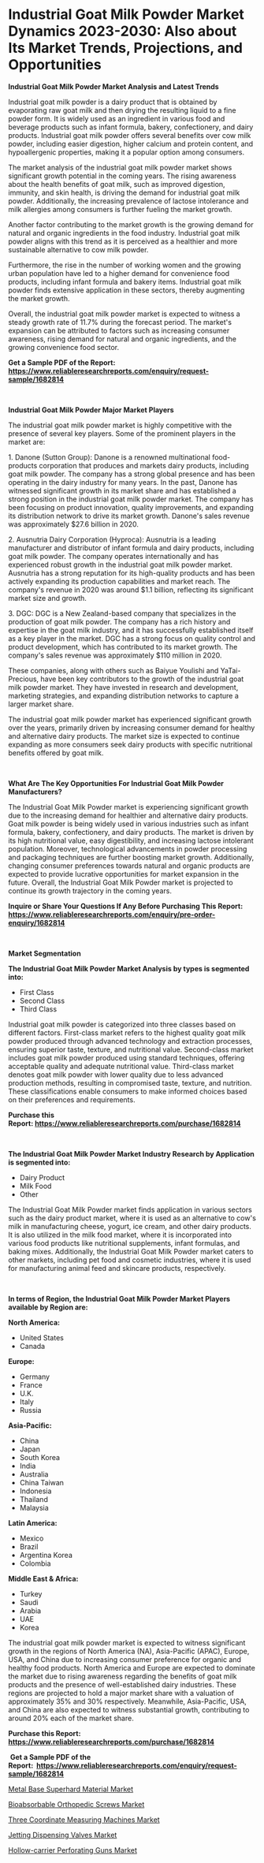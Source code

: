 <p><h1>Industrial Goat Milk Powder Market Dynamics 2023-2030: Also about Its Market Trends, Projections, and Opportunities</h1></p><p><strong>Industrial Goat Milk Powder Market Analysis and Latest Trends</strong></p>
<p><p>Industrial goat milk powder is a dairy product that is obtained by evaporating raw goat milk and then drying the resulting liquid to a fine powder form. It is widely used as an ingredient in various food and beverage products such as infant formula, bakery, confectionery, and dairy products. Industrial goat milk powder offers several benefits over cow milk powder, including easier digestion, higher calcium and protein content, and hypoallergenic properties, making it a popular option among consumers.</p><p>The market analysis of the industrial goat milk powder market shows significant growth potential in the coming years. The rising awareness about the health benefits of goat milk, such as improved digestion, immunity, and skin health, is driving the demand for industrial goat milk powder. Additionally, the increasing prevalence of lactose intolerance and milk allergies among consumers is further fueling the market growth.</p><p>Another factor contributing to the market growth is the growing demand for natural and organic ingredients in the food industry. Industrial goat milk powder aligns with this trend as it is perceived as a healthier and more sustainable alternative to cow milk powder.</p><p>Furthermore, the rise in the number of working women and the growing urban population have led to a higher demand for convenience food products, including infant formula and bakery items. Industrial goat milk powder finds extensive application in these sectors, thereby augmenting the market growth.</p><p>Overall, the industrial goat milk powder market is expected to witness a steady growth rate of 11.7% during the forecast period. The market's expansion can be attributed to factors such as increasing consumer awareness, rising demand for natural and organic ingredients, and the growing convenience food sector.</p></p>
<p><strong>Get a Sample PDF of the Report:&nbsp; <a href="https://www.reliableresearchreports.com/enquiry/request-sample/1682814">https://www.reliableresearchreports.com/enquiry/request-sample/1682814</a></strong></p>
<p>&nbsp;</p>
<p><strong>Industrial Goat Milk Powder Major Market Players</strong></p>
<p><p>The industrial goat milk powder market is highly competitive with the presence of several key players. Some of the prominent players in the market are:</p><p>1. Danone (Sutton Group): Danone is a renowned multinational food-products corporation that produces and markets dairy products, including goat milk powder. The company has a strong global presence and has been operating in the dairy industry for many years. In the past, Danone has witnessed significant growth in its market share and has established a strong position in the industrial goat milk powder market. The company has been focusing on product innovation, quality improvements, and expanding its distribution network to drive its market growth. Danone's sales revenue was approximately $27.6 billion in 2020.</p><p>2. Ausnutria Dairy Corporation (Hyproca): Ausnutria is a leading manufacturer and distributor of infant formula and dairy products, including goat milk powder. The company operates internationally and has experienced robust growth in the industrial goat milk powder market. Ausnutria has a strong reputation for its high-quality products and has been actively expanding its production capabilities and market reach. The company's revenue in 2020 was around $1.1 billion, reflecting its significant market size and growth.</p><p>3. DGC: DGC is a New Zealand-based company that specializes in the production of goat milk powder. The company has a rich history and expertise in the goat milk industry, and it has successfully established itself as a key player in the market. DGC has a strong focus on quality control and product development, which has contributed to its market growth. The company's sales revenue was approximately $110 million in 2020.</p><p>These companies, along with others such as Baiyue Youlishi and YaTai-Precious, have been key contributors to the growth of the industrial goat milk powder market. They have invested in research and development, marketing strategies, and expanding distribution networks to capture a larger market share.</p><p>The industrial goat milk powder market has experienced significant growth over the years, primarily driven by increasing consumer demand for healthy and alternative dairy products. The market size is expected to continue expanding as more consumers seek dairy products with specific nutritional benefits offered by goat milk.</p></p>
<p>&nbsp;</p>
<p><strong>What Are The Key Opportunities For Industrial Goat Milk Powder Manufacturers?</strong></p>
<p><p>The Industrial Goat Milk Powder market is experiencing significant growth due to the increasing demand for healthier and alternative dairy products. Goat milk powder is being widely used in various industries such as infant formula, bakery, confectionery, and dairy products. The market is driven by its high nutritional value, easy digestibility, and increasing lactose intolerant population. Moreover, technological advancements in powder processing and packaging techniques are further boosting market growth. Additionally, changing consumer preferences towards natural and organic products are expected to provide lucrative opportunities for market expansion in the future. Overall, the Industrial Goat Milk Powder market is projected to continue its growth trajectory in the coming years.</p></p>
<p><strong>Inquire or Share Your Questions If Any Before Purchasing This Report: <a href="https://www.reliableresearchreports.com/enquiry/pre-order-enquiry/1682814">https://www.reliableresearchreports.com/enquiry/pre-order-enquiry/1682814</a></strong></p>
<p>&nbsp;</p>
<p><strong>Market Segmentation</strong></p>
<p><strong>The Industrial Goat Milk Powder Market Analysis by types is segmented into:</strong></p>
<p><ul><li>First Class</li><li>Second Class</li><li>Third Class</li></ul></p>
<p><p>Industrial goat milk powder is categorized into three classes based on different factors. First-class market refers to the highest quality goat milk powder produced through advanced technology and extraction processes, ensuring superior taste, texture, and nutritional value. Second-class market includes goat milk powder produced using standard techniques, offering acceptable quality and adequate nutritional value. Third-class market denotes goat milk powder with lower quality due to less advanced production methods, resulting in compromised taste, texture, and nutrition. These classifications enable consumers to make informed choices based on their preferences and requirements.</p></p>
<p><strong>Purchase this Report:&nbsp;<a href="https://www.reliableresearchreports.com/purchase/1682814">https://www.reliableresearchreports.com/purchase/1682814</a></strong></p>
<p>&nbsp;</p>
<p><strong>The Industrial Goat Milk Powder Market Industry Research by Application is segmented into:</strong></p>
<p><ul><li>Dairy Product</li><li>Milk Food</li><li>Other</li></ul></p>
<p><p>The Industrial Goat Milk Powder market finds application in various sectors such as the dairy product market, where it is used as an alternative to cow's milk in manufacturing cheese, yogurt, ice cream, and other dairy products. It is also utilized in the milk food market, where it is incorporated into various food products like nutritional supplements, infant formulas, and baking mixes. Additionally, the Industrial Goat Milk Powder market caters to other markets, including pet food and cosmetic industries, where it is used for manufacturing animal feed and skincare products, respectively.</p></p>
<p>&nbsp;</p>
<p><strong>In terms of Region, the Industrial Goat Milk Powder Market Players available by Region are:</strong></p>
<p>
    <p> <strong> North America: </strong>
        <ul>
            <li>United States</li>
            <li>Canada</li>
        </ul>
        </p> 
    <p> <strong> Europe: </strong>
        <ul>
            <li>Germany</li>
            <li>France</li>
            <li>U.K.</li>
            <li>Italy</li>
            <li>Russia</li>
        </ul>
        </p> 
    <p> <strong> Asia-Pacific: </strong>
        <ul>
            <li>China</li>
            <li>Japan</li>
            <li>South Korea</li>
            <li>India</li>
            <li>Australia</li>
            <li>China Taiwan</li>
            <li>Indonesia</li>
            <li>Thailand</li>
            <li>Malaysia</li>
        </ul>
        </p> 
    <p> <strong> Latin America: </strong>
        <ul>
            <li>Mexico</li>
            <li>Brazil</li>
            <li>Argentina Korea</li>
            <li>Colombia</li>
        </ul>
        </p> 
    <p> <strong> Middle East & Africa: </strong>
        <ul>
            <li>Turkey</li>
            <li>Saudi</li>
            <li>Arabia</li>
            <li>UAE</li>
            <li>Korea</li>
        </ul>
    </p>
    </p>
<p><p>The industrial goat milk powder market is expected to witness significant growth in the regions of North America (NA), Asia-Pacific (APAC), Europe, USA, and China due to increasing consumer preference for organic and healthy food products. North America and Europe are expected to dominate the market due to rising awareness regarding the benefits of goat milk products and the presence of well-established dairy industries. These regions are projected to hold a major market share with a valuation of approximately 35% and 30% respectively. Meanwhile, Asia-Pacific, USA, and China are also expected to witness substantial growth, contributing to around 20% each of the market share.</p></p>
<p><strong>Purchase this Report: <a href="https://www.reliableresearchreports.com/purchase/1682814">https://www.reliableresearchreports.com/purchase/1682814</a></strong></p>
<p>&nbsp;<strong>Get a Sample PDF of the Report:&nbsp;&nbsp;<a href="https://www.reliableresearchreports.com/enquiry/request-sample/1682814">https://www.reliableresearchreports.com/enquiry/request-sample/1682814</a></strong></p>
<p><strong></strong></p>
<p><p><a href="https://medium.com/@allelee654/metal-base-superhard-material-market-analysis-and-sze-forecasted-for-period-from-2023-to-2030-34476a2ce2e1">Metal Base Superhard Material Market</a></p><p><a href="https://medium.com/@nelljian7548/analyzing-bioabsorbable-orthopedic-screws-market-global-industry-perspective-and-forecast-2023-to-e6ccd7366e01">Bioabsorbable Orthopedic Screws Market</a></p><p><a href="https://www.linkedin.com/pulse/three-coordinate-measuring-machines-market-insights-players/">Three Coordinate Measuring Machines Market</a></p><p><a href="https://www.linkedin.com/pulse/jetting-dispensing-valves-market-research-report-provides/">Jetting Dispensing Valves Market</a></p><p><a href="https://www.linkedin.com/pulse/hollow-carrier-perforating-guns-market-size-share-global/">Hollow-carrier Perforating Guns Market</a></p></p>